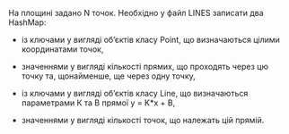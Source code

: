 На площині задано N точок. Необхідно у файл LINES записати два HashMap:
- із ключами у вигляді об’єктів класу Point, 
що визначаються цілими координатами точок, 

- значеннями у вигляді кількості прямих, 
що проходять через цю точку та, щонайменше, ще через одну точку,

- із ключами у вигляді об’єктів класу Line, 
що визначаються параметрами К та В прямої y = K*x + B, 
- значеннями у вигляді кількості точок, що належать цій прямій.
